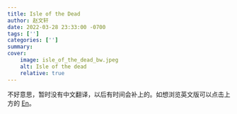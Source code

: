 ```yaml
---
title: Isle of the Dead
author: 赵文轩
date: 2022-03-28 23:33:00 -0700
tags: ['']
categories: ['']
summary: 
cover:
    image: isle_of_the_dead_bw.jpeg
    alt: Isle of the dead 
    relative: true
---
```


不好意思，暂时没有中文翻译，以后有时间会补上的。如想浏览英文版可以点击上方的 <ins>En</ins>。
